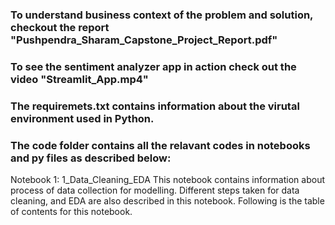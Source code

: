 ### To understand business context of the problem and solution, checkout the report "Pushpendra_Sharam_Capstone_Project_Report.pdf" 

### To see the sentiment analyzer app in action check out the video "Streamlit_App.mp4" 

### The requiremets.txt contains information about the virutal environment used in Python. 

### The code folder contains all the relavant codes in notebooks and py files as described below:


  Notebook 1: 1_Data_Cleaning_EDA
  This notebook contains information about process of data collection for modelling. Different steps taken for data cleaning, and EDA are also described in this notebook. Following is the table of contents for this notebook.


